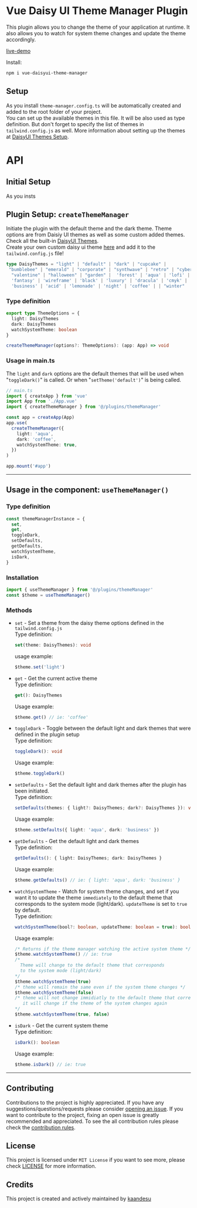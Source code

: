 # Vue Daisy UI Theme Manager Plugin

This plugin allows you to change the theme of your application at runtime. It also allows you to watch for system theme changes and update the theme accordingly.

[live-demo](https://kaandesu.github.io/vue-daisyui-theme-manager/)

Install:

```bash
npm i vue-daisyui-theme-manager
```

## Setup

As you install `theme-manager.config.ts` will be automatically created and added to the root folder of your project. <br> You can set up the available themes in this file. It will be also used as type definition. But don't forget to specify the list of themes in `tailwind.config.js` as well. More information about setting up the themes at [DaisyUI Themes Setup](https://daisyui.com/docs/themes/).

# API

## Initial Setup

As you insts

## Plugin Setup: `createThemeManager`

Initiate the plugin with the default theme and the dark theme. Theme options are from Daisiy UI themes as well as some custom added themes. Check all the built-in [DaisyUI Themes](https://daisyui.com/docs/themes/). <br> Create your own custom daisy ui theme [here](https://daisyui.com/theme-generator/) and add it to the `tailwind.config.js` file! <br>

```ts
type DaisyThemes = "light" | "default" | "dark" | "cupcake" |
 "bumblebee" | "emerald" | "corporate" | "synthwave" | "retro" | "cyberpunk" |
  "valentine" | "halloween" | "garden" |  'forest' | 'aqua' | 'lofi' | 'pastel' |
  'fantasy' | 'wireframe' | 'black' | 'luxury' | 'dracula' | 'cmyk' | 'autumn' |
  'business' | 'acid' | 'lemonade' | 'night' | 'coffee' | | "winter"
```

### Type definition

```ts
export type ThemeOptions = {
  light: DaisyThemes
  dark: DaisyThemes
  watchSystemTheme: boolean
}

createThemeManager(options?: ThemeOptions): (app: App) => void
```

### Usage in main.ts

The `light` and `dark` options are the default themes that will be used when "`toggleDark()`" is called. Or when "`setTheme('default')`" is being called.

```ts
// main.ts
import { createApp } from 'vue'
import App from './App.vue'
import { createThemeManager } from '@/plugins/themeManager'

const app = createApp(App)
app.use(
  createThemeManager({
    light: 'aqua',
    dark: 'coffee',
    watchSystemTheme: true,
  })
)

app.mount('#app')
```

<hr />

## Usage in the component: `useThemeManager()`

### Type definition

```ts
const themeManagerInstance = {
  set,
  get,
  toggleDark,
  setDefaults,
  getDefaults,
  watchSystemTheme,
  isDark,
}
```

### Installation

```ts
import { useThemeManager } from '@/plugins/themeManager'
const $theme = useThemeManager()
```

### Methods

- `set` - Set a theme from the daisy theme options defined in the `tailwind.config.js`<br> Type definition:
  ```ts
  set(theme: DaisyThemes): void
  ```
  usage example:
  ```ts
  $theme.set('light')
  ```
- `get` - Get the current active theme <br> Type definition:
  ```ts
  get(): DaisyThemes
  ```
  Usage example:
  ```ts
  $theme.get() // ie: 'coffee'
  ```
- `toggleDark` - Toggle between the default light and dark themes that were defined in the plugin setup <br> Type definition:
  ```ts
  toggleDark(): void
  ```
  Usage example:
  ```ts
  $theme.toggleDark()
  ```
- `setDefaults` - Set the default light and dark themes after the plugin has been initiated. <br> Type definition:
  ```ts
  setDefaults(themes: { light?: DaisyThemes; dark?: DaisyThemes }): void
  ```
  Usage example:
  ```ts
  $theme.setDefaults({ light: 'aqua', dark: 'business' })
  ```
- `getDefaults` - Get the default light and dark themes <br> Type definition:
  ```ts
  getDefaults(): { light: DaisyThemes; dark: DaisyThemes }
  ```
  Usage example:
  ```ts
  $theme.getDefaults() // ie: { light: 'aqua', dark: 'business' }
  ```
- `watchSystemTheme` - Watch for system theme changes, and set if you want it to update the theme `immediately` to the default theme that corresponds to the system mode (light/dark). `updateTheme` is set to `true` by default. <br> Type definition:
  ```ts
  watchSystemTheme(bool?: boolean, updateTheme: boolean = true): boolean
  ```
  Usage example:
  ```ts
  /* Returns if the theme manager watching the active system theme */
  $theme.watchSystemTheme() // ie: true
  /*
    Theme will change to the default theme that corresponds
    to the system mode (light/dark)
  */
  $theme.watchSystemTheme(true)
  /* theme will remain the same even if the system theme changes */
  $theme.watchSystemTheme(false)
  /* theme will not change immidiatly to the default theme that corresponds to the system mode (light/dark)
     it will change if the theme of the system changes again
  */
  $theme.watchSystemTheme(true, false)
  ```
- `isDark` - Get the current system theme <br> Type definition:
  ```ts
  isDark(): boolean
  ```
  Usage example:
  ```ts
  $theme.isDark() // ie: true
  ```

<hr>

## Contributing

Contributions to the project is highly appreciated. If you have any suggestions/questions/requests please consider [opening an issue](https://github.com/kaandesu/vue-daisyui-theme-manager/issues/new). If you want to contribute to the project, fixing an open issue is greatly recommended and appreciated. To see the all contribution rules please check the [contribution rules](CONTRIBUTING.md).

## License

This project is licensed under `MIT License` if you want to see more, please check [LICENSE](LICENSE) for more information.

## Credits

This project is created and actively maintained by [kaandesu](https://github.com/kaandesu)
